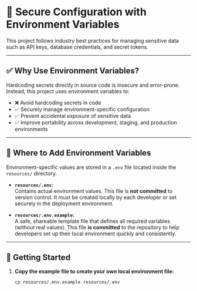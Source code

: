 # 🔐 Secure Configuration with Environment Variables

This project follows industry best practices for managing sensitive data such as API keys, database credentials, and secret tokens.

---

## ✅ Why Use Environment Variables?

Hardcoding secrets directly in source code is insecure and error-prone. Instead, this project uses environment variables to:

- ❌ Avoid hardcoding secrets in code
- ✅ Securely manage environment-specific configuration
- ✅ Prevent accidental exposure of sensitive data
- ✅ Improve portability across development, staging, and production environments

---

## 📁 Where to Add Environment Variables

Environment-specific values are stored in a `.env` file located inside the `resources/` directory.

- **`resources/.env`**:  
  Contains actual environment values. This file is **not committed** to version control. It must be created locally by each developer or set securely in the deployment environment.

- **`resources/.env.example`**:  
  A safe, shareable template file that defines all required variables (without real values). This file **is committed** to the repository to help developers set up their local environment quickly and consistently.

---

## 🚀 Getting Started

1. **Copy the example file to create your own local environment file:**

   ```bash
   cp resources/.env.example resources/.env
